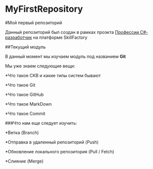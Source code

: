 # MyFirstRepository
#Мой первый репозиторий

Данный репозиторий был создан в рамках проэкта [Профессии C#-разработчик](https://skillfactory.ru/csharp) на платформе SkillFactory

##Текущий модуль

В данный момент мы изучаем модуль под названием **Git**

Мы уже знаем следующие вещи:

*Что такое СКВ и какие типы систем бывают

*Что такое Git

*Что такое GitHub

*Что такое MarkDown

*Что такое Commit

###Что нам еще следует изучить:

*Ветка (Branch)

*Отправка в удаленный репозиторий (Push)

*Обновление локального репозитория (Pull / Fetch)

*Слияние (Merge)